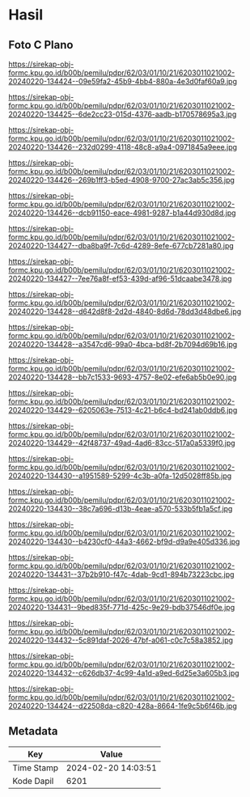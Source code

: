 # Hasil

## Foto C Plano

https://sirekap-obj-formc.kpu.go.id/b00b/pemilu/pdpr/62/03/01/10/21/6203011021002-20240220-134424--09e59fa2-45b9-4bb4-880a-4e3d0faf60a9.jpg

https://sirekap-obj-formc.kpu.go.id/b00b/pemilu/pdpr/62/03/01/10/21/6203011021002-20240220-134425--6de2cc23-015d-4376-aadb-b170578695a3.jpg

https://sirekap-obj-formc.kpu.go.id/b00b/pemilu/pdpr/62/03/01/10/21/6203011021002-20240220-134426--232d0299-4118-48c8-a9a4-0971845a9eee.jpg

https://sirekap-obj-formc.kpu.go.id/b00b/pemilu/pdpr/62/03/01/10/21/6203011021002-20240220-134426--269b1ff3-b5ed-4908-9700-27ac3ab5c356.jpg

https://sirekap-obj-formc.kpu.go.id/b00b/pemilu/pdpr/62/03/01/10/21/6203011021002-20240220-134426--dcb91150-eace-4981-9287-b1a44d930d8d.jpg

https://sirekap-obj-formc.kpu.go.id/b00b/pemilu/pdpr/62/03/01/10/21/6203011021002-20240220-134427--dba8ba9f-7c6d-4289-8efe-677cb7281a80.jpg

https://sirekap-obj-formc.kpu.go.id/b00b/pemilu/pdpr/62/03/01/10/21/6203011021002-20240220-134427--7ee76a8f-ef53-439d-af96-51dcaabe3478.jpg

https://sirekap-obj-formc.kpu.go.id/b00b/pemilu/pdpr/62/03/01/10/21/6203011021002-20240220-134428--d642d8f8-2d2d-4840-8d6d-78dd3d48dbe6.jpg

https://sirekap-obj-formc.kpu.go.id/b00b/pemilu/pdpr/62/03/01/10/21/6203011021002-20240220-134428--a3547cd6-99a0-4bca-bd8f-2b7094d69b16.jpg

https://sirekap-obj-formc.kpu.go.id/b00b/pemilu/pdpr/62/03/01/10/21/6203011021002-20240220-134428--bb7c1533-9693-4757-8e02-efe6ab5b0e90.jpg

https://sirekap-obj-formc.kpu.go.id/b00b/pemilu/pdpr/62/03/01/10/21/6203011021002-20240220-134429--6205063e-7513-4c21-b6c4-bd241ab0ddb6.jpg

https://sirekap-obj-formc.kpu.go.id/b00b/pemilu/pdpr/62/03/01/10/21/6203011021002-20240220-134429--42f48737-49ad-4ad6-83cc-517a0a5339f0.jpg

https://sirekap-obj-formc.kpu.go.id/b00b/pemilu/pdpr/62/03/01/10/21/6203011021002-20240220-134430--a1951589-5299-4c3b-a0fa-12d5028ff85b.jpg

https://sirekap-obj-formc.kpu.go.id/b00b/pemilu/pdpr/62/03/01/10/21/6203011021002-20240220-134430--38c7a696-d13b-4eae-a570-533b5fb1a5cf.jpg

https://sirekap-obj-formc.kpu.go.id/b00b/pemilu/pdpr/62/03/01/10/21/6203011021002-20240220-134430--b4230cf0-44a3-4662-bf9d-d9a9e405d336.jpg

https://sirekap-obj-formc.kpu.go.id/b00b/pemilu/pdpr/62/03/01/10/21/6203011021002-20240220-134431--37b2b910-f47c-4dab-9cd1-894b73223cbc.jpg

https://sirekap-obj-formc.kpu.go.id/b00b/pemilu/pdpr/62/03/01/10/21/6203011021002-20240220-134431--9bed835f-771d-425c-9e29-bdb37546df0e.jpg

https://sirekap-obj-formc.kpu.go.id/b00b/pemilu/pdpr/62/03/01/10/21/6203011021002-20240220-134432--5c891daf-2026-47bf-a061-c0c7c58a3852.jpg

https://sirekap-obj-formc.kpu.go.id/b00b/pemilu/pdpr/62/03/01/10/21/6203011021002-20240220-134432--c626db37-4c99-4a1d-a9ed-6d25e3a605b3.jpg

https://sirekap-obj-formc.kpu.go.id/b00b/pemilu/pdpr/62/03/01/10/21/6203011021002-20240220-134424--d22508da-c820-428a-8664-1fe9c5b6f46b.jpg


## Metadata

| Key        | Value               |
| ---------- | ------------------- |
| Time Stamp | 2024-02-20 14:03:51 |
| Kode Dapil | 6201                |



